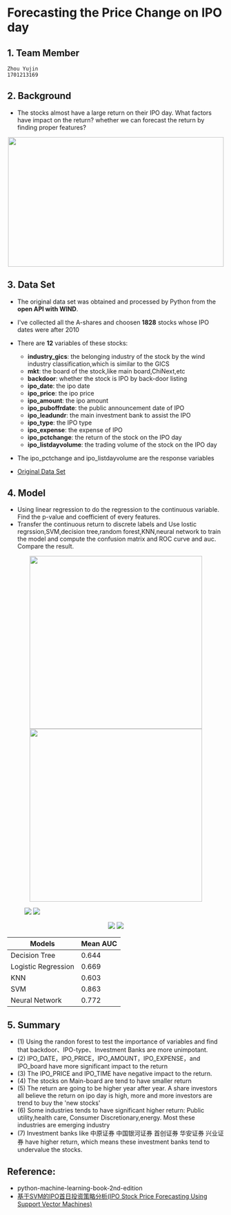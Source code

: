# Forecasting the Price Change on IPO day

## 1. Team Member
	Zhou Yujin
	1701213169
## 2. Background
* The stocks almost have a large return on their IPO day. What factors have impact on the return? whether we can forecast the return by finding proper features?
<div align=center><img width="500" height="300" src="https://github.com/JOY199603/2017.M3.TQF-Forcasting-price-change-on-IPO-day/blob/master/images/IPOPROCESS.png"/></div>

## 3. Data Set
* The original data set was obtained and processed by Python from the __open API with WIND__. 
* I've collected all the A-shares and choosen __1828__ stocks whose IPO dates were after 2010
* There are __12__ variables of these stocks:
  * __industry_gics__: the belonging industry of the stock by the wind industry classification,which is similar to the GICS
  * __mkt__: the board of the stock,like main board,ChiNext,etc
  * __backdoor__: whether the stock is IPO by back-door listing
  * __ipo_date__: the ipo date
  * __ipo_price__: the ipo price
  * __ipo_amount__: the ipo amount
  * __ipo_puboffrdate__: the public announcement date of IPO
  * __ipo_leadundr__: the main investment bank to assist the IPO
  * __ipo_type__: the IPO type 
  * __ipo_expense__: the expense of IPO
  * __ipo_pctchange__: the return of the stock on the IPO day
  * __ipo_listdayvolume__: the trading volume of the stock on the IPO day
		
* The ipo_pctchange and ipo_listdayvolume are the response variables

* [Original Data Set](https://github.com/JOY199603/2017.M3.TQF-Forcasting-price-change-on-IPO-day/blob/master/alldata.csv)

## 4. Model
* Using linear regression to do the regression to the continuous variable. Find the p-value and coefficient of every features.
* Transfer the continuous return to discrete labels and Use lostic regrssion,SVM,decision tree,random forest,KNN,neural network to train the model and compute the confusion matrix and ROC curve and auc. Compare the result.
<div align=center><img width="400" height="400" src="https://github.com/JOY199603/2017.M3.TQF-Forcasting-price-change-on-IPO-day/blob/master/images/confusion.png"/></div>
<div align=center><img width="400" height="400" src="https://github.com/JOY199603/2017.M3.TQF-Forcasting-price-change-on-IPO-day/blob/master/images/ROC.png"/></div>
<figure class="half">
    <img src="https://github.com/JOY199603/2017.M3.TQF-Forcasting-price-change-on-IPO-day/blob/master/images/ROC.png">
    <img src="https://github.com/JOY199603/2017.M3.TQF-Forcasting-price-change-on-IPO-day/blob/master/images/confusion.png">
</figure>
<center class="half">
    <img src="https://github.com/JOY199603/2017.M3.TQF-Forcasting-price-change-on-IPO-day/blob/master/images/ROC.png",width="300"/>
    <img src="https://github.com/JOY199603/2017.M3.TQF-Forcasting-price-change-on-IPO-day/blob/master/images/confusion.png",width="300"/>
</center>

Models |Mean AUC
-------|---------
Decision Tree	| 0.644
Logistic Regression	| 0.669
KNN	| 0.603
SVM	| 0.863
Neural Network	| 0.772

## 5. Summary
 * (1) Using the randon forest to test the importance of variables and find that backdoor、IPO-type、Investment Banks are more unimpotant.
 * (2) IPO_DATE，IPO_PRICE，IPO_AMOUNT，IPO_EXPENSE，and IPO_board have more significant impact to the return
 * (3) The IPO_PRICE and IPO_TIME have negative impact to the return.
 * (4) The stocks on Main-board are tend to have smaller return
 * (5) The return are going to be higher year after year. A share investors all believe the return on ipo day is high, more and more investors are trend to buy the 'new stocks'
 * (6) Some industries tends to have significant higher return: Public utility,health care, Consumer Discretionary,energy. Most these industries are emerging industry
 * (7) Investment banks like 中原证券 中国银河证券 首创证券 华安证券 兴业证券 have higher return, which means these investment banks tend to undervalue the stocks. 
## Reference:
* python-machine-learning-book-2nd-edition 
* [基于SVM的IPO首日投资策略分析(IPO Stock Price Forecasting Using Support Vector Machines)](http://xueshu.baidu.com/s?wd=paperuri%3A%287bd767e78dfed152c735ed0b0a1d2f5a%29&filter=sc_long_sign&tn=SE_xueshusource_2kduw22v&sc_vurl=http%3A%2F%2Fkns.cnki.net%2FKCMS%2Fdetail%2Fdetail.aspx%3Ffilename%3Dxtyy201310042%26dbname%3DCJFD%26dbcode%3DCJFQ&ie=utf-8&sc_us=16091207344911522734)

